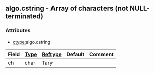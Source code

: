 ## algo.cstring - Array of characters (not NULL-terminated)


### Attributes
<a href="#attributes"></a>
<!-- dev.mdmark  mdmark:MDSECTION  state:BEG_AUTO  param:Attributes -->
* [ctype:](/txt/ssimdb/dmmeta/ctype.md)algo.cstring

|Field|[Type](/txt/ssimdb/dmmeta/ctype.md)|[Reftype](/txt/ssimdb/dmmeta/reftype.md)|Default|Comment|
|---|---|---|---|---|
|ch|char|Tary|||

<!-- dev.mdmark  mdmark:MDSECTION  state:END_AUTO  param:Attributes -->

